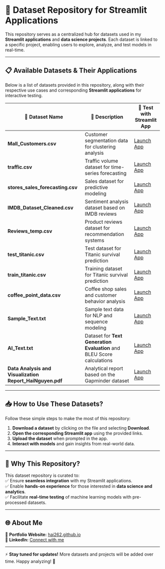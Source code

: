 # 📂 **Dataset Repository for Streamlit Applications**
This repository serves as a centralized hub for datasets used in my **Streamlit applications** and **data science projects**. Each dataset is linked to a specific project, enabling users to explore, analyze, and test models in real-time.

---

## 📋 **Available Datasets & Their Applications**
Below is a list of datasets provided in this repository, along with their respective use cases and corresponding **Streamlit applications** for interactive testing.

| 📁 **Dataset Name** | 📝 **Description** | 🚀 **Test with Streamlit App** |
|--------------------|------------------|------------------|
| **Mall_Customers.csv** | Customer segmentation data for clustering analysis | [Launch App](https://hai262-customersegmentationanalysis.streamlit.app/) |
| **traffic.csv** | Traffic volume dataset for time-series forecasting | [Launch App](https://hai262-trafficprediction.streamlit.app/) |
| **stores_sales_forecasting.csv** | Sales dataset for predictive modeling | [Launch App](https://hai262-salesforecasting.streamlit.app/) |
| **IMDB_Dataset_Cleaned.csv** | Sentiment analysis dataset based on IMDB reviews | [Launch App](https://hai262-sentimentanalysis.streamlit.app/) |
| **Reviews_temp.csv** | Product reviews dataset for recommendation systems | [Launch App](https://hai262-tikirecommendersystem.streamlit.app/) |
| **test_titanic.csv** | Test dataset for Titanic survival prediction | [Launch App](https://hai262-titanicprediction.streamlit.app/) |
| **train_titanic.csv** | Training dataset for Titanic survival prediction | [Launch App](https://hai262-titanicprediction.streamlit.app/) |
| **coffee_point_data.csv** | Coffee shop sales and customer behavior analysis | [Launch App](https://hai262-coffeepointdataanalysis.streamlit.app/) |
| **Sample_Text.txt** | Sample text data for NLP and sequence modeling | [Launch App](https://hai262-textgenerationevaluation.streamlit.app/) |
| **AI_Text.txt** | Dataset for **Text Generation Evaluation** and BLEU Score calculations | [Launch App](https://hai262-textgenerationevaluation.streamlit.app/) |
| **Data Analysis and Visualization Report_HaiNguyen.pdf** | Analytical report based on the Gapminder dataset | [Launch App](https://hai262-gapmindervisualization.streamlit.app/) |

---

## 📥 **How to Use These Datasets?**
Follow these simple steps to make the most of this repository:
1. **Download a dataset** by clicking on the file and selecting **Download**.
2. **Open the corresponding Streamlit app** using the provided links.
3. **Upload the dataset** when prompted in the app.
4. **Interact with models** and gain insights from real-world data.

---

## 🎯 **Why This Repository?**
This dataset repository is curated to:  
✅ Ensure **seamless integration** with my Streamlit applications.  
✅ Enable **hands-on experience** for those interested in **data science and analytics**.  
✅ Facilitate **real-time testing** of machine learning models with pre-processed datasets.

---

## 🌐 **About Me**
🔹 **Portfolio Website:** [hai262.github.io](https://hai262.github.io/hainguyen.github.io/)  
🔹 **LinkedIn:** [Connect with me](https://www.linkedin.com/in/hai-nguyen-quoc-287953200/)  

---

⚡ **Stay tuned for updates!** More datasets and projects will be added over time. Happy analyzing! 🚀
